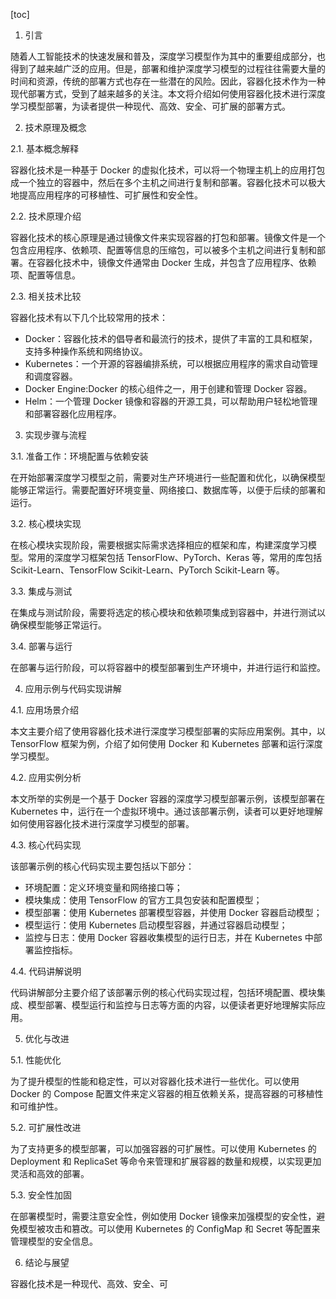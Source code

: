 
[toc]                    
                
                
1. 引言

随着人工智能技术的快速发展和普及，深度学习模型作为其中的重要组成部分，也得到了越来越广泛的应用。但是，部署和维护深度学习模型的过程往往需要大量的时间和资源，传统的部署方式也存在一些潜在的风险。因此，容器化技术作为一种现代部署方式，受到了越来越多的关注。本文将介绍如何使用容器化技术进行深度学习模型部署，为读者提供一种现代、高效、安全、可扩展的部署方式。

2. 技术原理及概念

2.1. 基本概念解释

容器化技术是一种基于 Docker 的虚拟化技术，可以将一个物理主机上的应用打包成一个独立的容器中，然后在多个主机之间进行复制和部署。容器化技术可以极大地提高应用程序的可移植性、可扩展性和安全性。

2.2. 技术原理介绍

容器化技术的核心原理是通过镜像文件来实现容器的打包和部署。镜像文件是一个包含应用程序、依赖项、配置等信息的压缩包，可以被多个主机之间进行复制和部署。在容器化技术中，镜像文件通常由 Docker 生成，并包含了应用程序、依赖项、配置等信息。

2.3. 相关技术比较

容器化技术有以下几个比较常用的技术：

- Docker：容器化技术的倡导者和最流行的技术，提供了丰富的工具和框架，支持多种操作系统和网络协议。
- Kubernetes：一个开源的容器编排系统，可以根据应用程序的需求自动管理和调度容器。
-  Docker Engine:Docker 的核心组件之一，用于创建和管理 Docker 容器。
-  Helm：一个管理 Docker 镜像和容器的开源工具，可以帮助用户轻松地管理和部署容器化应用程序。

3. 实现步骤与流程

3.1. 准备工作：环境配置与依赖安装

在开始部署深度学习模型之前，需要对生产环境进行一些配置和优化，以确保模型能够正常运行。需要配置好环境变量、网络接口、数据库等，以便于后续的部署和运行。

3.2. 核心模块实现

在核心模块实现阶段，需要根据实际需求选择相应的框架和库，构建深度学习模型。常用的深度学习框架包括 TensorFlow、PyTorch、Keras 等，常用的库包括 Scikit-Learn、TensorFlow  Scikit-Learn、PyTorch  Scikit-Learn 等。

3.3. 集成与测试

在集成与测试阶段，需要将选定的核心模块和依赖项集成到容器中，并进行测试以确保模型能够正常运行。

3.4. 部署与运行

在部署与运行阶段，可以将容器中的模型部署到生产环境中，并进行运行和监控。

4. 应用示例与代码实现讲解

4.1. 应用场景介绍

本文主要介绍了使用容器化技术进行深度学习模型部署的实际应用案例。其中，以 TensorFlow 框架为例，介绍了如何使用 Docker 和 Kubernetes 部署和运行深度学习模型。

4.2. 应用实例分析

本文所举的实例是一个基于 Docker 容器的深度学习模型部署示例，该模型部署在 Kubernetes 中，运行在一个虚拟环境中。通过该部署示例，读者可以更好地理解如何使用容器化技术进行深度学习模型的部署。

4.3. 核心代码实现

该部署示例的核心代码实现主要包括以下部分：

- 环境配置：定义环境变量和网络接口等；
- 模块集成：使用 TensorFlow 的官方工具包安装和配置模型；
- 模型部署：使用 Kubernetes 部署模型容器，并使用 Docker 容器启动模型；
- 模型运行：使用 Kubernetes 启动模型容器，并通过容器启动模型；
- 监控与日志：使用 Docker 容器收集模型的运行日志，并在 Kubernetes 中部署监控指标。

4.4. 代码讲解说明

代码讲解部分主要介绍了该部署示例的核心代码实现过程，包括环境配置、模块集成、模型部署、模型运行和监控与日志等方面的内容，以便读者更好地理解实际应用。

5. 优化与改进

5.1. 性能优化

为了提升模型的性能和稳定性，可以对容器化技术进行一些优化。可以使用 Docker 的 Compose 配置文件来定义容器的相互依赖关系，提高容器的可移植性和可维护性。

5.2. 可扩展性改进

为了支持更多的模型部署，可以加强容器的可扩展性。可以使用 Kubernetes 的 Deployment 和 ReplicaSet 等命令来管理和扩展容器的数量和规模，以实现更加灵活和高效的部署。

5.3. 安全性加固

在部署模型时，需要注意安全性，例如使用 Docker 镜像来加强模型的安全性，避免模型被攻击和篡改。可以使用 Kubernetes 的 ConfigMap 和 Secret 等配置来管理模型的安全信息。

6. 结论与展望

容器化技术是一种现代、高效、安全、可

